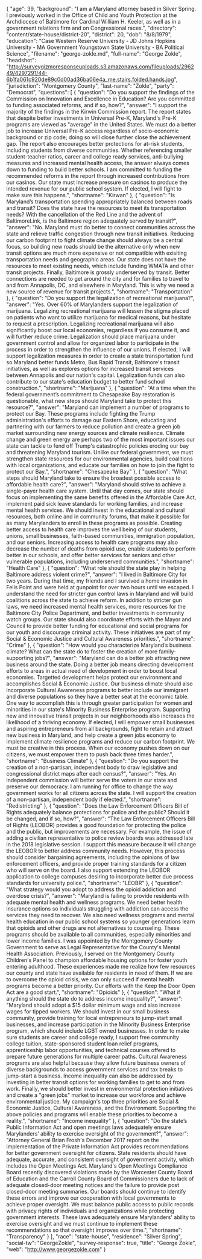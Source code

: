 {
  "age": 39,
  "background": "I am a Maryland attorney based in Silver Spring. I previously worked in the Office of Child and Youth Protection at the Archdiocese of Baltimore for Cardinal William H. Keeler, as well as in a government relations firm and on Congressional races.",
  "directory": "content/state-house/district-20",
  "district": 20,
  "dob": "8/8/1979",
  "education": "Case Western Reserve University - JD Johns Hopkins University - MA Government Youngstown State University - BA Political Science",
  "filename": "george-zokle.md",
  "full-name": "George Zokle",
  "headshot": "http://surveygizmoresponseuploads.s3.amazonaws.com/fileuploads/296249/4297291/44-6b1fa061c920de89c0d00ad36ba06e4a_me.stairs.folded.hands.jpg",
  "jurisdiction": "Montgomery County",
  "last-name": "Zokle",
  "party": "Democrat",
  "questions": [
    {
      "question": "Do you support the findings of the Commission on Innovation and Excellence in Education? Are you committed to funding associated reforms, and if so, how?",
      "answer": "I support the majority of the findings in the Kirwin Commission report.  The report states that despite better investments in Universal Pre-K, Maryland's Pre-K programs are viewed as \"average\" in the United States. We must do a better job to increase Universal Pre-K access regardless of socio-economic background or zip code; doing so will close further close the achievement gap. The report also encourages better protections for at-risk students, including students from diverse communities.  Whether referencing smaller student-teacher ratios, career and college ready services, anti-bullying measures and increased mental health access, the answer always comes down to funding to build better schools. I am committed to funding the recommended reforms in the report through increased contributions from our casinos.  Our state must increase pressure on casinos to produce the intended revenue for our public school system. If elected, I will fight to make sure this happens.",
      "shortname": "Kirwan"
    },
    {
      "question": "Is Maryland’s transportation spending appropriately balanced between roads and transit? Does the state have the resources to meet its transportation needs? With the cancellation of the Red Line and the advent of BaltimoreLink, is the Baltimore region adequately served by transit?",
      "answer": "No.  Maryland must do better to connect communities across the state and relieve traffic congestion through new transit initiatives. Reducing our carbon footprint to fight climate change should always be a central focus, so building new roads should be the alternative only when new transit options are much more expensive or not compatible with exisiting transportation needs and geographic areas. Our state does not have the resources to meet existing needs, which include funding WMATA and other transit projects. Finally, Baltimore is grossly underserved by transit. Better connections are needed to get around the city and for families to travel to and from Annapolis, DC, and elsewhere in Maryland.  This is why we need a new source of revenue for transit projects.",
      "shortname": "Transportation"
    },
    {
      "question": "Do you support the legalization of recreational marijuana?",
      "answer": "Yes. Over 60% of Marylanders support the legalization of marijuana. Legalizing recreational marijuana will lessen the stigma placed on patients who want to utilize marijuana for medical reasons, but hesitate to request a prescription. Legalizing recreational marijuana will also significantly boost our local economies, regardless if you consume it, and will further reduce crime.  Legalization should place marijuana under government control and allow for organized labor to participate in the process in order to strengthen the influence of our unions.  If elected, I will support legalization measures in order to create a state transportation fund so Maryland better funds Metro, Bus Rapid Transit, Baltimore's transit initiatives, as well as explores options for increased transit services between Annapolis and our nation's capital. Legalization funds can also contribute to our state's education budget to better fund school construction.",
      "shortname": "Marijuana"
    },
    {
      "question": "At a time when the federal government’s commitment to Chesapeake Bay restoration is questionable, what new steps should Maryland take to protect this resource?",
      "answer": "Maryland can implement a number of programs to protect our Bay.   These programs include fighting the Trump administration's efforts to damage our Eastern Shore, educating and partnering with our farmers to reduce pollution and create a green job market surrounding new energy sources and climate resilience.  Climate change and green energy are perhaps two of the most important issues our state can tackle to fend off Trump's catastrophic policies eroding our bay and threatening Maryland tourism.  Unlike our federal government, we must strengthen state resources for our environmental agencies, build coalitions with local organizations, and educate our families on how to join the fight to protect our Bay.",
      "shortname": "Chesapeake Bay"
    },
    {
      "question": "What steps should Maryland take to ensure the broadest possible access to affordable health care?",
      "answer": "Maryland should strive to achieve a single-payer health care system. Until that day comes, our state should focus on implementing the same benefits offered in the Affordable Care Act, implement paid sick leave standards for working families, and increase mental health services.  We should invest in the educational and cultural resources, both online and in community forums, that make it possible for as many Marylanders to enroll in these programs as possible.  Creating better access to health care improves the well being of our students, unions, small businesses, faith-based communities, immigration population, and our seniors.  Increasing access to health care programs may also decrease the number of deaths from opioid use, enable students to perform better in our schools, and offer better services for seniors and other vulnerable populations, including underserved communities.",
      "shortname": "Health Care"
    },
    {
      "question": "What role should the state play in helping Baltimore address violent crime?",
      "answer": "I lived in Baltimore City for two years. During that time, my friends and I survived a home invasion in Fells Point and were held at gunpoint for over two hours until we escaped. I understand the need for stricter gun control laws in Maryland and will build coalitions across the state to achieve reform.  In addition to stricter gun laws, we need increased mental health services, more resources for the Baltimore City Police Department, and better investments in community watch groups. Our state should also coordinate efforts with the Mayor and Council to provide better funding for educational and social programs for our youth and discourage criminal activity. These initiatives are part of my Social & Economic Justice and Cultural Awareness priorities.",
      "shortname": "Crime"
    },
    {
      "question": "How would you characterize Maryland’s business climate? What can the state do to foster the creation of more family-supporting jobs?",
      "answer": "Maryland can do a better job attracting new business around the state.  Doing a better job means directing development efforts to areas in actual need of development in order to boost local economies. Targetted development helps protect our environment and accomplishes Social & Economic Justice. Our business climate should also incorporate Cultural Awareness programs to better include our immigrant and diverse populations so they have a better seat at the economic table. One way to accomplish this is through greater participation for women and minorities in our state's Minority Business Enterprise program. Supporting new and innovative transit projects in our neighborhoods also increases the likelihood of a thriving economy.  If elected, I will empower small businesses and aspiring entrepreneurs from all backgrounds, fight to retain and attract new business in Maryland, and help create a green jobs economy to implement climate resilience programs and reduce our carbon footprint. We must be creative in this process. When our economy pushes down on our citizens, we must empower them to push back three times harder.",
      "shortname": "Business Climate"
    },
    {
      "question": "Do you support the creation of a non-partisan, independent body to draw legislative and congressional district maps after each census?",
      "answer": "Yes.  An independent commission will better serve the voters in our state and preserve our democracy.  I am running for office to change the way government works for all citizens across the state. I will support the creation of a non-partisan, independent body if elected.",
      "shortname": "Redistricting"
    },
    {
      "question": "Does the Law Enforcement Officers Bill of Rights adequately balance protections for police and the public? Should it be changed, and if so, how?",
      "answer": "The Law Enforcement Officers Bill of Rights (LEOBOR) provides a good foundation for protecting the police and the public, but improvements are necessary.  For example, the issue of adding a civilian representative to police review boards was addressed late in the 2018 legislative session.  I support this measure because it will change the LEOBOR to better address community needs. However, this process should consider bargaining agreements, including the opinions of law enforcement officers, and provide proper training standards for a citizen who will serve on the board. I also support extending the LEOBOR application to college campuses desiring to incorporate better due process standards for university police.",
      "shortname": "LEOBR"
    },
    {
      "question": "What strategy would you adopt to address the opioid addiction and overdose crisis?",
      "answer": "Maryland is failing to provide residents with adequate mental health and wellness programs.  We need better health insurance options so individuals struggling with addiction can access the services they need to recover.  We also need wellness programs and mental health education in our public school systems so younger generations learn that opioids and other drugs are not alternatives to counseling.   These programs should be available to all communities, especially minorities and lower income families.  I was appointed by the Montgomery County Government to serve as Legal Representative for the County's Mental Health Association. Previously, I served on the Montgomery County Children's Panel to champion affordable housing options for foster youth entering adulthood. These experiences made me realize how few resources our county and state have available for residents in need of them.  If we are to overcome the opioid crisis, we can only succeed if mental health programs become a better priority.  Our efforts with the Keep the Door Open Act are a good start.",
      "shortname": "Opioids"
    },
    {
      "question": "What if anything should the state do to address income inequality?",
      "answer": "Maryland should adopt a $15 dollar minimum wage and also increase wages for tipped workers.  We should invest in our small business community, provide training for local entrepreneurs to jump-start small businesses, and increase participation in the Minority Business Enterprise program, which should include LGBT owned businesses.  In order to make sure students are career and college ready, I support free community college tuition, state-sponsored student loan relief programs, apprenticeship labor opportunities, and technical courses offered to prepare future generations for multiple career paths.  Cultural Awareness programs are also helpful because they allow future business owners of diverse backgrounds to access government services and tax breaks to jump-start a business. Income inequality can also be addressed by investing in better transit options for working families to get to and from work.  Finally, we should better invest in environmental protection initiatives and create a \"green jobs\" market to increase our workforce and achieve environmental justice.  My campaign's top three priorities are Social & Economic Justice, Cultural Awareness, and the Environment.  Supporting the above policies and programs will enable these priorities to become a reality.",
      "shortname": "Income inequality"
    },
    {
      "question": "Do the state’s Public Information Act and open meetings laws adequately ensure Marylanders’ ability to exercise oversight of the government?",
      "answer": "Attorney General Brian Frosh's December 2017 report on the implementation of the Private Information Act provides recommendations for better government oversight for citizens.  State residents should have adequate, accurate, and consistent oversight of government activity, which includes the Open Meetings Act.  Maryland's Open Meetings Compliance Board recently discovered violations made by the Worcester County Board of Education and the Carroll County Board of Commissioners due to lack of adequate closed-door meeting notices and the failure to provide post closed-door meeting summaries.  Our boards should continue to identify these errors and improve our cooperation with local governments to achieve proper oversight.  We must balance public access to public records with privacy rights of individuals and organizations while protecting government interests.  These laws adequately ensure Marylanders' ability to exercise oversight and we must continue to implement these recommendations so that oversight improves over time.",
      "shortname": "Transparency"
    }
  ],
  "race": "state-house",
  "residence": "Silver Spring",
  "social-tw": "GeorgeZokle",
  "survey-response": true,
  "title": "George Zokle",
  "web": "http://www.georgezokle.com"
}
